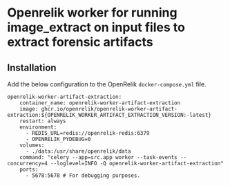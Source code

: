 # Openrelik worker for running image_extract on input files to extract forensic artifacts

## Installation
Add the below configuration to the OpenRelik `docker-compose.yml` file.

```
openrelik-worker-artifact-extraction:
    container_name: openrelik-worker-artifact-extraction
    image: ghcr.io/openrelik/openrelik-worker-artifact-extraction:${OPENRELIK_WORKER_ARTIFACT_EXTRACTION_VERSION:-latest}
    restart: always
    environment:
      - REDIS_URL=redis://openrelik-redis:6379
      - OPENRELIK_PYDEBUG=0
    volumes:
      - ./data:/usr/share/openrelik/data
    command: "celery --app=src.app worker --task-events --concurrency=4 --loglevel=INFO -Q openrelik-worker-artifact-extraction"
    ports:
      - 5678:5678 # For debugging purposes.
```